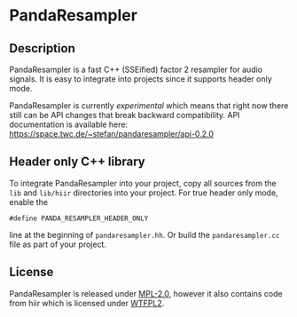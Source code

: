 # PandaResampler

## Description

PandaResampler is a fast C++ (SSEified) factor 2 resampler for audio signals.
It is easy to integrate into projects since it supports header only mode.

PandaResampler is currently *experimental* which means that right now there
still can be API changes that break backward compatibility. API documentation
is available here:  https://space.twc.de/~stefan/pandaresampler/api-0.2.0

## Header only C++ library

To integrate PandaResampler into your project, copy all sources from the
`lib` and `lib/hiir` directories into your project. For true header only mode,
enable the
```
#define PANDA_RESAMPLER_HEADER_ONLY
```
line at the beginning of `pandaresampler.hh`. Or build the `pandaresampler.cc`
file as part of your project.

## License

PandaResampler is released under
[MPL-2.0](https://github.com/swesterfeld/pandaresampler/blob/master/MPL-2.0.txt),
however it also contains code from hiir which is licensed under
[WTFPL2](https://github.com/swesterfeld/pandaresampler/blob/master/lib/hiir/license.txt).
